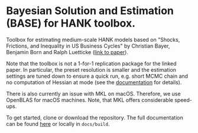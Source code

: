 # Bayesian Solution and Estimation (BASE) for HANK toolbox.

Toolbox for estimating medium-scale HANK models based on "Shocks, Frictions, and Inequality in US Business Cycles" by Christian Bayer, Benjamin Born and Ralph Luetticke ([link to paper](https://www.benjaminborn.de/publication/bbl_inequality_2020/)).

Note that the toolbox is not a 1-for-1 replication package for the linked paper. In particular, the preset resolution is smaller and the estimation settings are tuned down to ensure a quick run, e.g. short MCMC chain and no computation of Hessian at mode (see the [documentation](https://baseforhank.github.io/BASEtoolbox.jl/) for details).

There is also currently an issue with MKL on macOS. Therefore, we use OpenBLAS for macOS machines. Note, that MKL offers considerable speed-ups.

To get started, clone or download the repository. The full documentation can be found [here](https://baseforhank.github.io/BASEtoolbox.jl/) or locally in `docs/build`.
